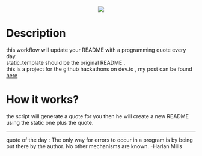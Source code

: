 <div align="center">
<img src="./images/logo.png" align="center" />
</div> 

# Description

this workflow will update your README with a programming quote every day.<br>
static_template should be the original README . <br>
this is a project for the github hackathons on dev.to , my post can be found [here](https://dev.to/elkhatibomar/generate-programming-quotes-in-readme-every-day-2g56)

# How it works?

the script will generate a quote for you then he will create a new README using the static one plus the quote.
***

quote of the day :
The only way for errors to occur in a program is by being put there by the author. No other mechanisms are known. -Harlan Mills
